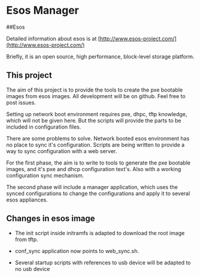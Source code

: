 # Esos Manager 
##Esos

Detailed information about esos is at [http://www.esos-project.com/](http://www.esos-project.com/)

Briefly, it is an open source, high performance, block-level storage platform.

## This project

The aim of this project is to provide the tools to create the pxe bootable
images from esos images. All development will be on github. Feel free to post issues.

Setting up network boot environment requires pxe, dhpc, tftp knowledge, 
which will not be given here. But the scripts will provide the parts to 
be included in configuration files.

There are some problems to solve. Network booted esos environment has no
place to sync it's configuration. Scripts are being written to provide a 
way to sync configuration with a web server. 

For the first phase, the aim is to write to tools to generate the pxe bootable 
images, and it's pxe and dhcp configuration text's. Also with a working
configuration sync mechanism.

The second phase will include a manager application, which uses the synced 
configurations to change the configurations and apply it to several esos 
appliances.

## Changes in esos image

* The init script inside initramfs is adapted to download the root image from 
tftp. 

* conf_sync application now points to web_sync.sh. 
* Several startup scripts with references to usb device will be adapted to no usb device




